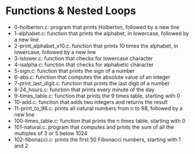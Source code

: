 # Functions & Nested Loops
* 0-holberton.c: program that prints Holberton, followed by a new line
* 1-alphabet.c: function that prints the alphabet, in lowercase, followed by a new line
* 2-print_alphabet_x10.c: function that prints 10 times the alphabet, in lowercase, followed by a new line
* 3-islower.c: function that checks for lowercase character
* 4-isalpha.c: function that checks for alphabetic character
* 5-sign.c: function that prints the sign of a number
* 6-abs.c: function that computes the absolute value of an integer
* 7-print_last_digit.c: function that prints the last digit of a number
* 8-24_hours.c: function that prints every minute of the day
* 9-times_table.c: function that prints the 9 times table, starting with 0
* 10-add.c: function that adds two integers and returns the result
* 11-print_to_98.c: prints all natural numbers from n to 98, followed by a new line
* 100-times_table.c: function that prints the n times table, starting with 0
* 101-natural.c: program that computes and prints the sum of all the multiples of 3 or 5 below 1024
* 102-fibonacci.c: prints the first 50 Fibonacci numbers, starting with 1 and 2

